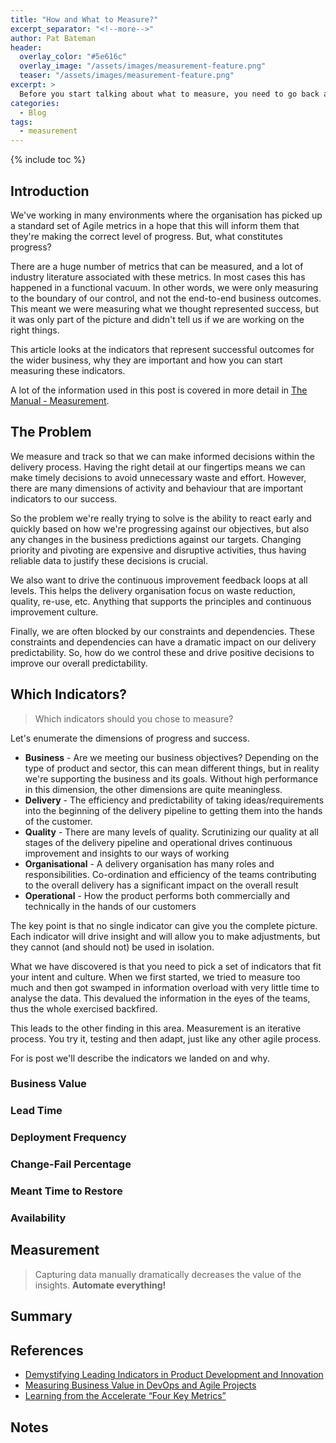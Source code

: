 ```yaml
---
title: "How and What to Measure?"
excerpt_separator: "<!--more-->"
author: Pat Bateman
header:
  overlay_color: "#5e616c"
  overlay_image: "/assets/images/measurement-feature.png"
  teaser: "/assets/images/measurement-feature.png"
excerpt: >
  Before you start talking about what to measure, you need to go back and question your intent
categories:
  - Blog
tags:
  - measurement
---
```


{% include toc %}

## Introduction

We've working in many environments where the organisation has picked up a standard set of Agile metrics in a hope that
this will inform them that they're making the correct level of progress. But, what constitutes progress? 

There are a huge number of metrics that can be measured, and a lot of industry literature associated with these metrics.
In most cases this has happened in a functional vacuum. In other words, we were only measuring to the boundary of our
control, and not the end-to-end business outcomes. This meant we were measuring what we thought represented success, but
it was only part of the picture and didn't tell us if we are working on the right things.

This article looks at the indicators that represent successful outcomes for the wider business, why they are important
and how you can start measuring these indicators.

A lot of the information used in this post is covered in more detail in [The Manual - Measurement](/the-manual/measurement).

## The Problem

We measure and track so that we can make informed decisions within the delivery process. Having the right detail at our 
fingertips means we can make timely decisions to avoid unnecessary waste and effort. However, there are many dimensions
of activity and behaviour that are important indicators to our success.

So the problem we're really trying to solve is the ability to react early and quickly based on how we're progressing
against our objectives, but also any changes in the business predictions against our targets. Changing priority and 
pivoting are expensive and disruptive activities, thus having reliable data to justify these decisions is crucial.

We also want to drive the continuous improvement feedback loops at all levels. This helps the delivery organisation 
focus on waste reduction, quality, re-use, etc. Anything that supports the principles and continuous improvement 
culture.

Finally, we are often blocked by our constraints and dependencies. These constraints and dependencies can have a
dramatic impact on our delivery predictability. So, how do we control these and drive positive decisions to improve our
overall predictability. 

## Which Indicators?

> Which indicators should you chose to measure? 

Let's enumerate the dimensions of progress and success.

* **Business** - Are we meeting our business objectives? Depending on the type of product and sector, this can mean different things, but in reality we're supporting the business and its goals. Without high performance in this dimension, the other dimensions are quite meaningless.
* **Delivery** - The efficiency and predictability of taking ideas/requirements into the beginning of the delivery pipeline to getting them into the hands of the customer. 
* **Quality** - There are many levels of quality. Scrutinizing our quality at all stages of the delivery pipeline and operational drives continuous improvement and insights to our ways of working 
* **Organisational** - A delivery organisation has many roles and responsibilities. Co-ordination and efficiency of the teams contributing to the overall delivery has a significant impact on the overall result
* **Operational** - How the product performs both commercially and technically in the hands of our customers 

The key point is that no single indicator can give you the complete picture. Each indicator will drive insight and will 
allow you to make adjustments, but they cannot (and should not) be used in isolation. 

What we have discovered is that you need to pick a set of indicators that fit your intent and culture. When we first
started, we tried to measure too much and then got swamped in information overload with very little time to analyse the
data. This devalued the information in the eyes of the teams, thus the whole exercised backfired.

This leads to the other finding in this area. Measurement is an iterative process. You try it, testing and then 
adapt, just like any other agile process.

For is post we'll describe the indicators we landed on and why.

### Business Value

### Lead Time

### Deployment Frequency 

### Change-Fail Percentage

### Meant Time to Restore

### Availability

## Measurement

> Capturing data manually dramatically decreases the value of the insights. **Automate everything!**
 

## Summary

## References

* [Demystifying Leading Indicators in Product Development and Innovation](https://www.scaledagile.com/blog/demystifying-leading-indicators-in-product-development-and-innovation/)
* [Measuring Business Value in DevOps and Agile Projects](https://www.linkedin.com/pulse/measuring-business-value-devops-agile-projects-andre-kaminski/)
* [Learning from the Accelerate “Four Key Metrics”](https://medium.com/ingeniouslysimple/learning-from-the-accelerate-four-key-metrics-91725675e30a)

## Notes


